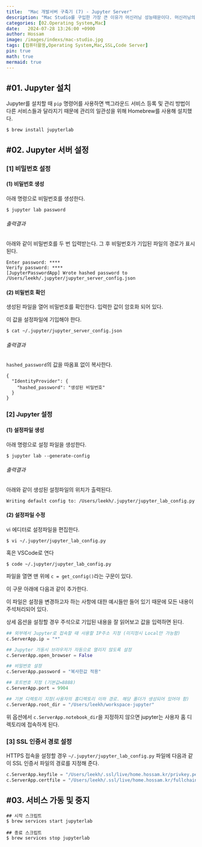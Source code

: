 ```yaml
---
title:  "Mac 개발서버 구축기 (7) - Jupyter Server"
description: "Mac Studio를 구입한 가장 큰 이유가 머신러닝 성능때문이다. 머신러닝의 경우 대부분 Jupyter를 통해 작업을 하기 때문에 Jupyter Server를 설치해 두면 언제 어디서나 작업이 가능해 진다."
categories: [02.Operating System,Mac]
date:   2024-07-28 13:26:00 +0900
author: Hossam
image: /images/indexs/mac-studio.jpg
tags: [컴퓨터활용,Operating System,Mac,SSL,Code Server]
pin: true
math: true
mermaid: true
---
```


## #01. Jupyter 설치

Jupyter를 설치할 때 `pip` 명령어를 사용하면 백그라운드 서비스 등록 및 관리 방법이 다른 서비스들과 달라지기 때문에 관리의 일관성을 위해 Homebrew를 사용해 설치했다.

```shell
$ brew install jupyterlab
```

## #02. Jupyter 서버 설정

### [1] 비밀번호 설정

#### (1) 비밀번호 생성

아래 명령으로 비밀번호를 생성한다.

```shell
$ jupyter lab password
```

###### 출력결과

아래와 같이 비밀번호를 두 번 입력받는다. 그 후 비밀번호가 기입된 파일의 경로가 표시된다.

```shell
Enter password: ****
Verify password: ****
[JupyterPasswordApp] Wrote hashed password to /Users/leekh/.jupyter/jupyter_server_config.json
```

#### (2) 비밀번호 확인

생성된 파일을 열어 비밀번호를 확인한다. 입력한 값이 암호화 되어 있다.

이 값을 설정파일에 기입해야 한다.

```shell
$ cat ~/.jupyter/jupyter_server_config.json
```

###### 출력결과

`hashed_password`의 값을 따옴표 없이 복사한다.

```shell
{
  "IdentityProvider": {
    "hashed_password": "생성된 비밀번호"
  }
}
```


### [2] Jupyter 설정

#### (1) 설정파일 생성

아래 명령으로 설정 파일을 생성한다.

```shell
$ jupyter lab --generate-config
```

###### 출력결과

아래와 같이 생성된 설정파일의 위치가 출력된다.

```shell
Writing default config to: /Users/leekh/.jupyter/jupyter_lab_config.py
```

#### (2) 설정파일 수정

vi 에디터로 설정파일을 편집한다.

```shell
$ vi ~/.jupyter/jupyter_lab_config.py
```

혹은 VSCode로 연다



```shell
$ code ~/.jupyter/jupyter_lab_config.py
```

파일을 열면 맨 위에 `c = get_config()`라는 구문이 있다.

이 구문 아래에 다음과 같이 추가한다.

이 파일은 설정을 변경하고자 하는 사항에 대한 예시들만 들어 있기 때문에 모든 내용이 주석처리되어 있다.

상세 옵션을 설정할 경우 주석으로 기입된 내용을 잘 읽어보고 값을 입력하면 된다.

```py
## 외부에서 Jupyter로 접속할 때 사용할 IP주소 지정 (미지정시 Local만 가능함)
c.ServerApp.ip = "*"

## Jupyter 가동시 브라우저가 자동으로 열리지 않도록 설정
c.ServerApp.open_browser = False

## 비밀번호 설정
c.ServerApp.password = "복사한값 적용"

## 포트번호 지정 (기본값=8888)
c.ServerApp.port = 9904

## 기본 디렉토리 지정(사용자의 홈디렉토리 이하 경로. 해당 폴더가 생성되어 있어야 함)
c.ServerApp.root_dir = "/Users/leekh/workspace-jupyter"
```

위 옵션에서 `c.ServerApp.notebook_dir`을 지정하지 않으면 jupyter는 사용자 홈 디렉토리에 접속하게 된다.


### [3] SSL 인증서 경로 설정

HTTPS 접속을 설정할 경우 `~/.jupyter/jupyter_lab_config.py` 파일에 다음과 같이 SSL 인증서 파일의 경로를 지정해 준다.

```py
c.ServerApp.keyfile = "/Users/leekh/.ssl/live/home.hossam.kr/privkey.pem"
c.ServerApp.certfile = "/Users/leekh/.ssl/live/home.hossam.kr/fullchain.pem"
```

## #03. 서비스 가동 및 중지

```shell
## 시작 스크립트
$ brew services start jupyterlab

## 종료 스크립트
$ brew services stop jupyterlab
```
